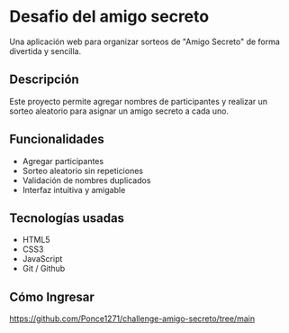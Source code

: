 #  Desafio del amigo secreto

Una aplicación web para organizar sorteos de "Amigo Secreto" de forma divertida y sencilla.

##  Descripción

Este proyecto permite agregar nombres de participantes y realizar un sorteo aleatorio para asignar un amigo secreto a cada uno. 

##  Funcionalidades

-  Agregar participantes
-  Sorteo aleatorio sin repeticiones
-  Validación de nombres duplicados
-  Interfaz intuitiva y amigable

##  Tecnologías usadas

- HTML5
- CSS3
- JavaScript
- Git / Github

##  Cómo Ingresar 
https://github.com/Ponce1271/challenge-amigo-secreto/tree/main
